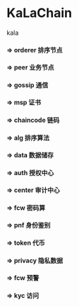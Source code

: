 # KaLaChain
kala



#### =>  orderer 排序节点
#### =>  peer 业务节点
#### =>  gossip 通信
#### =>  msp 证书 
#### =>  chaincode 链码
#### =>  alg  排序算法
#### =>  data 数据储存
#### =>  auth 授权中心
#### =>  center 审计中心
#### =>  fcw  密码算
#### =>  pnf  身份鉴别
#### =>  token  代币
#### =>  privacy 隐私数据
#### =>  fcw 预警
#### =>  kyc 访问